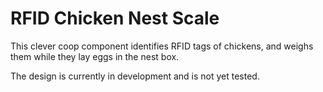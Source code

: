 # RFID Chicken Nest Scale

This clever coop component identifies RFID tags of chickens, and weighs them while they lay eggs in the nest box.

The design is currently in development and is not yet tested.
